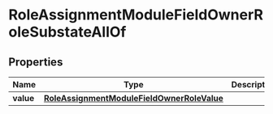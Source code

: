 

# RoleAssignmentModuleFieldOwnerRoleSubstateAllOf


## Properties

| Name | Type | Description | Notes |
|------------ | ------------- | ------------- | -------------|
|**value** | [**RoleAssignmentModuleFieldOwnerRoleValue**](RoleAssignmentModuleFieldOwnerRoleValue.md) |  |  |



